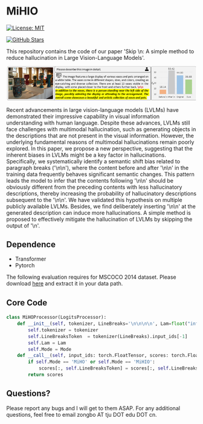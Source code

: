 # MiHIO
[![License: MIT](https://img.shields.io/badge/License-MIT-g.svg)](https://opensource.org/licenses/MIT)
<!-- [![Arxiv](https://img.shields.io/badge/)]() -->
[![GitHub Stars](https://img.shields.io/github/stars/hanmenghan/MiHIO?style=social)](https://github.com/hanmenghan/MiHIO/stargazers)

This repository contains the code of our paper 'Skip \n: A simple method to reduce hallucination in Large Vision-Language Models'.

<p align="center"><img src="./teaser.png" alt="teaser" width="500px" /></p>

Recent advancements in large vision-language models (LVLMs) have demonstrated their impressive capability in visual information understanding with human language. Despite these advances, LVLMs still face challenges with multimodal hallucination, such as generating objects in the descriptions that are not present in the visual information. However, the underlying fundamental reasons of multimodal hallucinations remain poorly explored. In this paper, we propose a new perspective, suggesting that the inherent biases in LVLMs might be a key factor in hallucinations. Specifically, we systematically identify a semantic shift bias related to paragraph breaks ('\n\n'), where the content before and after '\n\n' in the training data frequently behaves significant semantic changes. This pattern leads the model to infer that the contents following '\n\n' should be obviously different from the preceding contents with less hallucinatory descriptions, thereby increasing the probability of hallucinatory descriptions subsequent to the '\n\n'. We have validated this hypothesis on multiple publicly available LVLMs. Besides, we find deliberately inserting '\n\n' at the generated description can induce more hallucinations. A simple method  is proposed to effectively mitigate the hallucination of LVLMs by skipping the output of '\n'.

## Dependence

* Transformer
* Pytorch

The following evaluation requires for MSCOCO 2014 dataset. Please download [here](https://cocodataset.org/#home) and extract it in your data path.

## Core Code

```Python
class MiHOProcessor(LogitsProcessor):
    def __init__(self, tokenizer, LineBreaks='\n\n\n\n', Lam=float("inf"), Mode='None'):
        self.tokenizer = tokenizer
        self.LineBreaksToken  = tokenizer(LineBreaks).input_ids[-1]
        self.Lam = Lam
        self.Mode = Mode
    def __call__(self, input_ids: torch.FloatTensor, scores: torch.FloatTensor):
        if self.Mode == 'MiHO' or self.Mode == 'MiHIO':
            scores[:, self.LineBreaksToken] = scores[:, self.LineBreaksToken]-self.Lam    
        return scores
```

## Questions?

Please report any bugs and I will get to them ASAP. For any additional questions, feel free to email zongbo AT tju DOT edu DOT cn.


